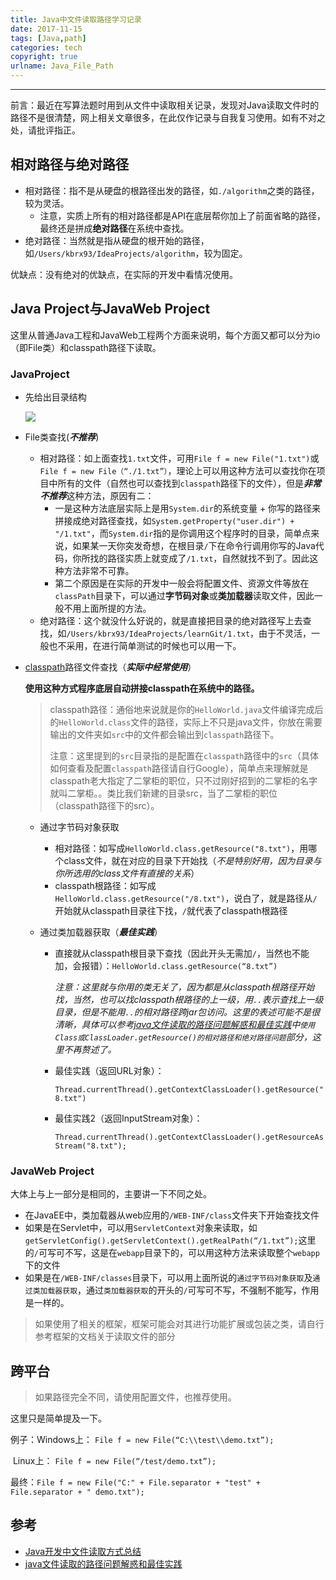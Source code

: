 ```yaml
---
title: Java中文件读取路径学习记录
date: 2017-11-15
tags: [Java,path]
categories: tech
copyright: true
urlname: Java_File_Path
---
```

***

前言：最近在写算法题时用到从文件中读取相关记录，发现对Java读取文件时的路径不是很清楚，网上相关文章很多，在此仅作记录与自我复习使用。如有不对之处，请批评指正。

<!--more-->


## 相对路径与绝对路径

- 相对路径：指不是从硬盘的根路径出发的路径，如`./algorithm`之类的路径，较为灵活。
  - 注意，实质上所有的相对路径都是API在底层帮你加上了前面省略的路径，最终还是拼成**绝对路径**在系统中查找。
- 绝对路径：当然就是指从硬盘的根开始的路径，如`/Users/kbrx93/IdeaProjects/algorithm`，较为固定。

优缺点：没有绝对的优缺点，在实际的开发中看情况使用。

## Java Project与JavaWeb Project

这里从普通Java工程和JavaWeb工程两个方面来说明，每个方面又都可以分为io（即File类）和classpath路径下读取。

### JavaProject

- 先给出目录结构

  ![](http://ov4ti3bs0.bkt.clouddn.com/2017-12-28-124139.png)

- File类查找(***不推荐***)

  - 相对路径：如上面查找`1.txt`文件，可用`File f = new File("1.txt")`或`File f = new File（“./1.txt”）`，理论上可以用这种方法可以查找你在项目中所有的文件（自然也可以查找到`classpath`路径下的文件），但是***非常不推荐***这种方法，原因有二：
    - 一是这种方法底层实际上是用`System.dir`的系统变量 + 你写的路径来拼接成绝对路径查找，如`System.getProperty("user.dir") + "/1.txt"`，而`System.dir`指的是你调用这个程序时的目录，简单点来说，如果某一天你突发奇想，在根目录`/`下在命令行调用你写的Java代码，你所找的路径实质上就变成了`/1.txt`，自然就找不到了。因此这种方法非常不可靠。
    - 第二个原因是在实际的开发中一般会将配置文件、资源文件等放在`classPath`目录下，可以通过**字节码对象**或**类加载器**读取文件，因此一般不用上面所提的方法。
  - 绝对路径：这个就没什么好说的，就是直接把目录的绝对路径写上去查找，如`/Users/kbrx93/IdeaProjects/learnGit/1.txt`，由于不灵活，一般也不采用，在进行简单测试的时候也可以用一下。

- [classpath](https://en.wikipedia.org/wiki/Classpath_(Java))路径文件查找（***实际中经常使用***）

  **使用这种方式程序底层自动拼接classpath在系统中的路径。**

  > classpath路径：通俗地来说就是你的`HelloWorld.java`文件编译完成后的`HelloWorld.class`文件的路径，实际上不只是java文件，你放在需要输出的文件夹如`src`中的文件都会输出到`classpath`路径下。
  >
  > 注意：这里提到的`src`目录指的是配置在`classpath`路径中的`src`（具体如何查看及配置`classpath`路径请自行Google），简单点来理解就是classpath老大指定了二掌柜的职位，只不过刚好招到的二掌柜的名字就叫二掌柜。。类比我们新建的目录src，当了二掌柜的职位（classpath路径下的src）。

  - 通过字节码对象获取

    - 相对路径：如写成`HelloWorld.class.getResource("8.txt")`，用哪个class文件，就在对应的目录下开始找（*不是特别好用，因为目录与你所选用的class文件有直接的关系*）
    - classpath根路径：如写成`HelloWorld.class.getResource("/8.txt")`，说白了，就是路径从`/`开始就从classpath目录往下找，`/`就代表了classpath根路径

  - 通过类加载器获取（***最佳实践***）

    - 直接就从classpath根目录下查找（因此开头无需加`/`，当然也不能加，会报错）：`HelloWorld.class.getResource(“8.txt”)`

      *注意：这里就与你用的类无关了，因为都是从classpath根路径开始找，当然，也可以找classpath根路径的上一级，用`..`表示查找上一级目录，但是不能用`..`的相对路径跨jar包访问。这里的表述可能不是很清晰，具体可以参考[java文件读取的路径问题解惑和最佳实践](http://blog.csdn.net/aitangyong/article/details/36471881)中`使用Class或ClassLoader.getResource()的相对路径和绝对路径问题`部分，这里不再赘述了。*

    - 最佳实践（返回URL对象）：

      `Thread.currentThread().getContextClassLoader().getResource("8.txt")`

    - 最佳实践2（返回InputStream对象）：

      `Thread.currentThread().getContextClassLoader().getResourceAsStream("8.txt");`

### JavaWeb Project

大体上与上一部分是相同的，主要讲一下不同之处。

- 在JavaEE中，类加载器从web应用的`/WEB-INF/class`文件夹下开始查找文件
- 如果是在Servlet中，可以用`ServletContext`对象来读取，如`getServletConfig().getServletContext().getRealPath(“/1.txt”);`这里的`/`可写可不写，这是在`webapp`目录下的，可以用这种方法来读取整个`webapp`下的文件
- 如果是在`/WEB-INF/classes`目录下，可以用上面所说的`通过字节码对象获取`及`通过类加载器获取`，通过`类加载器获取`的开头的`/`可写可不写，不强制不能写，作用是一样的。

> 如果使用了相关的框架，框架可能会对其进行功能扩展或包装之类，请自行参考框架的文档关于读取文件的部分

## 跨平台

> 如果路径完全不同，请使用配置文件，也推荐使用。

这里只是简单提及一下。

例子：Windows上： `File f = new File(“C:\\test\\demo.txt”);`

​	   Linux上：	    `File f = new File(“/test/demo.txt”);`

最终：`File f = new File("C:" + File.separator + "test" + File.separator + " demo.txt");`

## 参考

- [Java开发中文件读取方式总结](http://www.cnblogs.com/caowei/p/2013-12-03_fileread.html)
- [java文件读取的路径问题解惑和最佳实践](http://blog.csdn.net/aitangyong/article/details/36471881)
